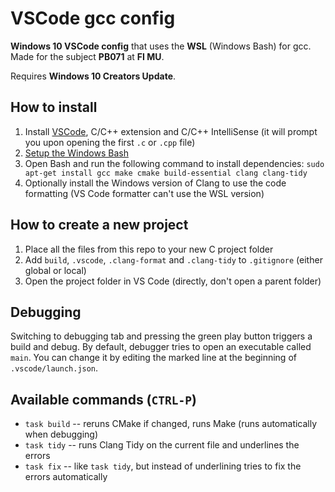 # VSCode gcc config

**Windows 10 VSCode config** that uses the **WSL** (Windows Bash) for gcc. Made for the subject **PB071** at **FI MU**.

Requires **Windows 10 Creators Update**. 

## How to install
1. Install [VSCode](https://code.visualstudio.com/), C/C++ extension and C/C++ IntelliSense (it will prompt you upon opening the first `.c` or `.cpp` file)
1. [Setup the Windows Bash](https://www.howtogeek.com/249966/how-to-install-and-use-the-linux-bash-shell-on-windows-10/)
1. Open Bash and run the following command to install dependencies: `sudo apt-get install gcc make cmake build-essential clang clang-tidy`
1. Optionally install the Windows version of Clang to use the code formatting (VS Code formatter can't use the WSL version)

## How to create a new project
1. Place all the files from this repo to your new C project folder
1. Add `build`, `.vscode`, `.clang-format` and `.clang-tidy` to `.gitignore` (either global or local)
1. Open the project folder in VS Code (directly, don't open a parent folder)

## Debugging
Switching to debugging tab and pressing the green play button triggers a build and debug. By default, debugger tries to open an executable called `main`. You can change it by editing the marked line at the beginning of `.vscode/launch.json`.

## Available commands (`CTRL-P`)
- `task build` -- reruns CMake if changed, runs Make (runs automatically when debugging)
- `task tidy` -- runs Clang Tidy on the current file and underlines the errors
- `task fix` -- like `task tidy`, but instead of underlining tries to fix the errors automatically
